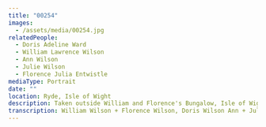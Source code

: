 ```yaml
---
title: "00254"
images:
  - /assets/media/00254.jpg
relatedPeople:
  - Doris Adeline Ward
  - William Lawrence Wilson
  - Ann Wilson
  - Julie Wilson
  - Florence Julia Entwistle
mediaType: Portrait
date: ""
location: Ryde, Isle of Wight
description: Taken outside William and Florence's Bungalow, Isle of Wight
transcription: William Wilson + Florence Wilson, Doris Wilson Ann + Julie Wilson
---
```

